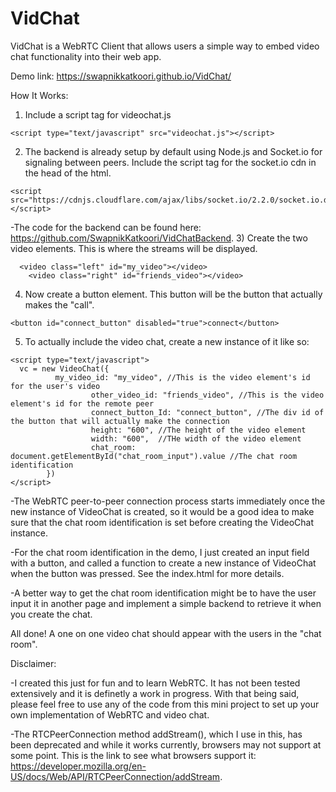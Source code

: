 # VidChat
VidChat is a WebRTC Client that allows users a simple way to embed video chat functionality into their web app.

Demo link: https://swapnikkatkoori.github.io/VidChat/


How It Works:
1) Include a script tag for videochat.js

```
<script type="text/javascript" src="videochat.js"></script>
```
2) The backend is already setup by default using Node.js and Socket.io for signaling between peers. Include the script tag for the socket.io cdn in the head of the html.
```
<script src="https://cdnjs.cloudflare.com/ajax/libs/socket.io/2.2.0/socket.io.dev.js"></script>
```
  -The code for the backend can be found here: https://github.com/SwapnikKatkoori/VidChatBackend.
3) Create the two video elements. This is where the streams will be displayed.
```
  <video class="left" id="my_video"></video>
	<video class="right" id="friends_video"></video>
```
4) Now create a button element. This button will be the button that actually makes the "call".
```
<button id="connect_button" disabled="true">connect</button>
```
5) To actually include the video chat, create a new instance of it like so:
```
<script type="text/javascript">
  vc = new VideoChat({
          my_video_id: "my_video", //This is the video element's id for the user's video
				  other_video_id: "friends_video", //This is the video element's id for the remote peer
				  connect_button_Id: "connect_button", //The div id of the button that will actually make the connection
				  height: "600", //The height of the video element
				  width: "600",  //THe width of the video element
				  chat_room: document.getElementById("chat_room_input").value //The chat room identification
        })
</script>
```
  -The WebRTC peer-to-peer connection process starts immediately once the new instance of VideoChat is created, so it would be a good idea to make sure that the chat room identification is set before creating the VideoChat instance.
  
  -For the chat room identification in the demo, I just created an input field with a button, and called a function to create a new instance of VideoChat when the button was pressed. See the index.html for more details.
  
  -A better way to get the chat room identification might be to have the user input it in another page and implement a simple backend to retrieve it when you create the chat. 

All done! A one on one video chat should appear with the users in the "chat room".

Disclaimer:

-I created this just for fun and to learn WebRTC. It has not been tested extensively and it is definetly a work in progress. With that being said, please feel free to use any of the code from this mini project to set up your own implementation of WebRTC and video chat.

-The RTCPeerConnection method addStream(), which I use in this, has been deprecated and while it works currently, browsers may not support at some point. This is the link to see what browsers support it: https://developer.mozilla.org/en-US/docs/Web/API/RTCPeerConnection/addStream.
